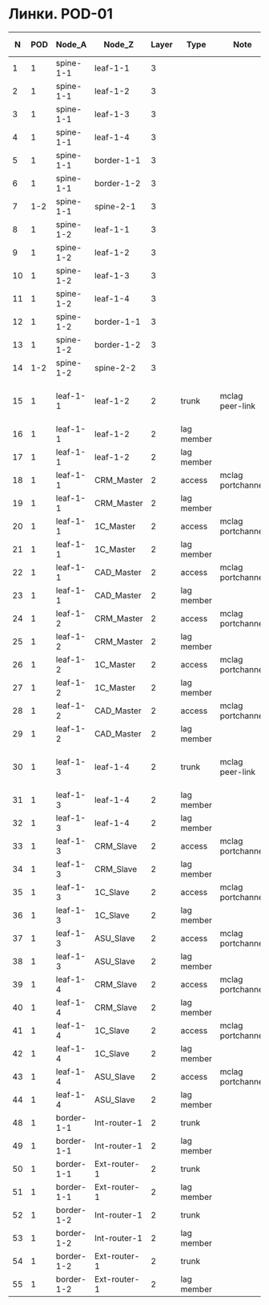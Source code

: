 # Линки. POD-01

|N|	POD|	Node_A|	Node_Z|	Layer|	Type|	Note|	Allowed VLANS|	interface_A|	interface_Z|	BW|	is_LAG|	parent_port_A|	parent_port_Z|	L3_addr_A|	L3_addr_Z|	Vrf_A|	Vrf_Z|
|--|--|--|--|--|--|--|--|--|--|--|--|--|--|--|--|--|--|
|1|	1|	spine-1-1|	leaf-1-1|	3|	|	|	|	Ethernet1|	Ethernet1|	25G|	|	|	|	11.2.1.0/31|	11.2.1.1/31|	default|	default|
|2|	1|	spine-1-1|	leaf-1-2|	3|	|	|	|	Ethernet2|	Ethernet1|	25G|	|	|	|	11.2.1.2/31|	11.2.1.3/31|	default|	default|
|3|	1|	spine-1-1|	leaf-1-3|	3|	|	|	|	Ethernet3|	Ethernet1|	25G|	|	|	|	11.2.1.4/31|	11.2.1.5/31|	default|	default|
|4|	1|	spine-1-1|	leaf-1-4|	3|	|	|	|	Ethernet4|	Ethernet1|	25G|	|	|	|	11.2.1.6/31|	11.2.1.7/31|	default|	default|
|5|	1|	spine-1-1|	border-1-1|	3|	|	|	|	Ethernet5|	Ethernet1|	25G|	|	|	|	11.2.1.8/31|	11.2.1.9/31|	default|	default|
|6|	1|	spine-1-1|	border-1-2|	3|	|	|	|	Ethernet6|	Ethernet1|	25G|	|	|	|	11.2.1.10/31|	11.2.1.11/31|	default|	default|
|7|	1-2|	spine-1-1|	spine-2-1|	3|	|	|	|	Ethernet10|	Ethernet10|	25G|	|	|	|	11.102.1.0/31|	11.102.1.1/31|	default|	default|
|8|	1|	spine-1-2|	leaf-1-1|	3|	|	|	|	Ethernet1|	Ethernet2|	25G|	|	|	|	11.2.2.0/31|	11.2.2.1/31|	default|	default|
|9|	1|	spine-1-2|	leaf-1-2|	3|	|	|	|	Ethernet2|	Ethernet2|	25G|	|	|	|	11.2.2.2/31|	11.2.2.3/31|	default|	default|
|10|	1|	spine-1-2|	leaf-1-3|	3|	|	|	|	Ethernet3|	Ethernet2|	25G|	|	|	|	11.2.2.4/31|	11.2.2.5/31|	default|	default|
|11|	1|	spine-1-2|	leaf-1-4|	3|	|	|	|	Ethernet4|	Ethernet2|	25G|	|	|	|	11.2.2.6/31|	11.2.2.7/31|	default|	default|
|12|	1|	spine-1-2|	border-1-1|	3|	|	|	|	Ethernet5|	Ethernet2|	25G|	|	|	|	11.2.2.8/31|	11.2.2.9/31|	default|	default|
|13|	1|	spine-1-2|	border-1-2|	3|	|	|	|	Ethernet6|	Ethernet2|	25G|	|	|	|	11.2.2.10/31|	11.2.2.11/31|	default|	default|
|14|	1-2|	spine-1-2|	spine-2-2|	3|	|	|	|	Ethernet10|	Ethernet10|	25G|	|	|	|	11.102.2.0/31|	11.102.2.1/31|	default|	default|
|15|	1|	leaf-1-1|	leaf-1-2|	2|	trunk|	mclag peer-link|	101, 102, 201, 301, 1000,2000, 3000|	PortChannel1|	PortChannel1|	20G|	1|	|	|	|	|	|	|
|16|	1|	leaf-1-1|	leaf-1-2|	2|	lag member|	|	|	Ethernet4|	Ethernet4|	10G|	|	PortChannel1|	PortChannel1|	|	|	|	|
|17|	1|	leaf-1-1|	leaf-1-2|	2|	lag member|	|	|	Ethernet5|	Ethernet5|	10G|	|	PortChannel1|	PortChannel1|	|	|	|	|
|18|	1|	leaf-1-1|	CRM_Master|	2|	access|	mclag portchannel|	101|	PortChannel2|	|	1G|	1|	|	|	|	|	|	|
|19|	1|	leaf-1-1|	CRM_Master|	2|	lag member|	|	|	Ethernet8|	Ethernet1|	1G|	|	PortChannel2|	PortChannel1|	|	|	|	|
|20|	1|	leaf-1-1|	1C_Master|	2|	access|	mclag portchannel|	102|	PortChannel3|	|	1G|	1|	|	|	|	|	|	|
|21|	1|	leaf-1-1|	1C_Master|	2|	lag member|	|	|	Ethernet9|	Ethernet1|	1G|	|	PortChannel3|	PortChannel1|	|	|	|	|
|22|	1|	leaf-1-1|	CAD_Master|	2|	access|	mclag portchannel|	201|	PortChannel4|	|	1G|	1|	|	|	|	|	|	|
|23|	1|	leaf-1-1|	CAD_Master|	2|	lag member|	|	|	Ethernet10|	Ethernet1|	1G|	|	PortChannel4|	PortChannel1|	|	|	|	|
|24|	1|	leaf-1-2|	CRM_Master|	2|	access|	mclag portchannel|	101|	PortChannel2|	|	1G|	1|	|	|	|	|	|	|
|25|	1|	leaf-1-2|	CRM_Master|	2|	lag member|	|	|	Ethernet8|	Ethernet2|	1G|	|	PortChannel2|	PortChannel1|	|	|	|	|
|26|	1|	leaf-1-2|	1C_Master|	2|	access|	mclag portchannel|	102|	PortChannel3|	|	1G|	1|	|	|	|	|	|	|
|27|	1|	leaf-1-2|	1C_Master|	2|	lag member|	|	|	Ethernet9|	Ethernet2|	1G|	|	PortChannel3|	PortChannel1|	|	|	|	|
|28|	1|	leaf-1-2|	CAD_Master|	2|	access|	mclag portchannel|	201|	PortChannel4|	|	1G|	1|	|	|	|	|	|	|
|29|	1|	leaf-1-2|	CAD_Master|	2|	lag member|	|	|	Ethernet10|	Ethernet2|	1G|	|	PortChannel4|	PortChannel1|	|	|	|	|
|30|	1|	leaf-1-3|	leaf-1-4|	2|	trunk|	mclag peer-link|	101, 102, 201, 301, 1000,2000, 3000|	PortChannel1|	PortChannel1|	20G|	1|	|	|	|	|	|	|
|31|	1|	leaf-1-3|	leaf-1-4|	2|	lag member|	|	|	Ethernet4|	Ethernet4|	10G|	|	PortChannel1|	PortChannel1|	|	|	|	|
|32|	1|	leaf-1-3|	leaf-1-4|	2|	lag member|	|	|	Ethernet5|	Ethernet5|	10G|	|	PortChannel1|	PortChannel1|	|	|	|	|
|33|	1|	leaf-1-3|	CRM_Slave|	2|	access|	mclag portchannel|	101|	PortChannel2|	|	1G|	1|	|	|	|	|	|	|
|34|	1|	leaf-1-3|	CRM_Slave|	2|	lag member|	|	|	Ethernet8|	Ethernet1|	1G|	|	PortChannel2|	PortChannel1|	|	|	|	|
|35|	1|	leaf-1-3|	1C_Slave|	2|	access|	mclag portchannel|	102|	PortChannel3|	|	1G|	1|	|	|	|	|	|	|
|36|	1|	leaf-1-3|	1C_Slave|	2|	lag member|	|	|	Ethernet9|	Ethernet1|	1G|	|	PortChannel3|	PortChannel1|	|	|	|	|
|37|	1|	leaf-1-3|	ASU_Slave|	2|	access|	mclag portchannel|	301|	PortChannel4|	|	1G|	1|	|	|	|	|	|	|
|38|	1|	leaf-1-3|	ASU_Slave|	2|	lag member|	|	|	Ethernet10|	Ethernet1|	1G|	|	PortChannel4|	PortChannel1|	|	|	|	|
|39|	1|	leaf-1-4|	CRM_Slave|	2|	access|	mclag portchannel|	101|	PortChannel2|	|	1G|	1|	|	|	|	|	|	|
|40|	1|	leaf-1-4|	CRM_Slave|	2|	lag member|	|	|	Ethernet8|	Ethernet2|	1G|	|	PortChannel2|	PortChannel1|	|	|	|	|
|41|	1|	leaf-1-4|	1C_Slave|	2|	access|	mclag portchannel|	102|	PortChannel3|	|	1G|	1|	|	|	|	|	|	|
|42|	1|	leaf-1-4|	1C_Slave|	2|	lag member|	|	|	Ethernet9|	Ethernet2|	1G|	|	PortChannel3|	PortChannel1|	|	|	|	|
|43|	1|	leaf-1-4|	ASU_Slave|	2|	access|	mclag portchannel|	301|	PortChannel4|	|	1G|	1|	|	|	|	|	|	|
|44|	1|	leaf-1-4|	ASU_Slave|	2|	lag member|	|	|	Ethernet10|	Ethernet2|	1G|	|	PortChannel4|	PortChannel1|	|	|	|	|
|48|	1|	border-1-1|	Int-router-1|	2|	trunk|	|	110, 210, 310|	PortChannel2|	PortChannel1|	10G|	1|	|	|	|	|	|	|
|49|	1|	border-1-1|	Int-router-1|	2|	lag member|	|	|	Ethernet8|	Ethernet1|	10G|	|	PortChannel2|	PortChannel1|	|	|	|	|
|50|	1|	border-1-1|	Ext-router-1|	2|	trunk|	|	910|	PortChannel3|	PortChannel1|	10G|	1|	|	|	|	|	|	|
|51|	1|	border-1-1|	Ext-router-1|	2|	lag member|	|	|	Ethernet9|	Ethernet1|	10G|	|	PortChannel3|	PortChannel1|	|	|	|	|
|52|	1|	border-1-2|	Int-router-1|	2|	trunk|	|	120, 220, 320|	PortChannel2|	PortChannel2|	10G|	1|	|	|	|	|	|	|
|53|	1|	border-1-2|	Int-router-1|	2|	lag member|	|	|	Ethernet8|	Ethernet2|	10G|	|	PortChannel2|	PortChannel2|	|	|	|	|
|54|	1|	border-1-2|	Ext-router-1|	2|	trunk|	|	910|	PortChannel3|	PortChannel2|	10G|	1|	|	|	|	|	|	|
|55|	1|	border-1-2|	Ext-router-1|	2|	lag member|	|	|	Ethernet9|	Ethernet2|	10G|	|	PortChannel3|	PortChannel2|	|	|	|	|
